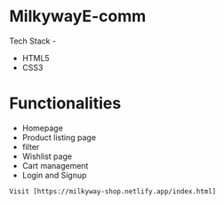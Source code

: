 # MilkywayE-comm
 
Tech Stack - 
* HTML5
* CSS3

# Functionalities

* Homepage 
* Product listing page
* filter
* Wishlist page
* Cart management
* Login and Signup

```Visit [https://milkyway-shop.netlify.app/index.html]```
